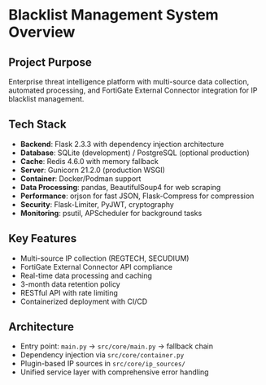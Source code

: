 # Blacklist Management System Overview

## Project Purpose
Enterprise threat intelligence platform with multi-source data collection, automated processing, and FortiGate External Connector integration for IP blacklist management.

## Tech Stack
- **Backend**: Flask 2.3.3 with dependency injection architecture
- **Database**: SQLite (development) / PostgreSQL (optional production)
- **Cache**: Redis 4.6.0 with memory fallback
- **Server**: Gunicorn 21.2.0 (production WSGI)
- **Container**: Docker/Podman support
- **Data Processing**: pandas, BeautifulSoup4 for web scraping
- **Performance**: orjson for fast JSON, Flask-Compress for compression
- **Security**: Flask-Limiter, PyJWT, cryptography
- **Monitoring**: psutil, APScheduler for background tasks

## Key Features
- Multi-source IP collection (REGTECH, SECUDIUM)
- FortiGate External Connector API compliance
- Real-time data processing and caching
- 3-month data retention policy
- RESTful API with rate limiting
- Containerized deployment with CI/CD

## Architecture
- Entry point: `main.py` → `src/core/main.py` → fallback chain
- Dependency injection via `src/core/container.py`
- Plugin-based IP sources in `src/core/ip_sources/`
- Unified service layer with comprehensive error handling